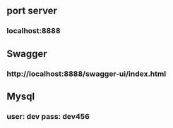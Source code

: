 ## port server

### localhost:8888
## Swagger
### http://localhost:8888/swagger-ui/index.html

## Mysql

### user: dev pass: dev456 